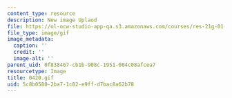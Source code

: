 ```yaml
---
content_type: resource
description: New image Uplaod
file: https://ol-ocw-studio-app-qa.s3.amazonaws.com/courses/res-21g-01-kana-spring-2010/5c8b05802ba71c02e9ffd7bac8a62b78_0420.gif
file_type: image/gif
image_metadata:
  caption: ''
  credit: ''
  image-alt: ''
parent_uid: 0f838467-cb1b-908c-1951-004c08afcea7
resourcetype: Image
title: 0420.gif
uid: 5c8b0580-2ba7-1c02-e9ff-d7bac8a62b78
---
```

